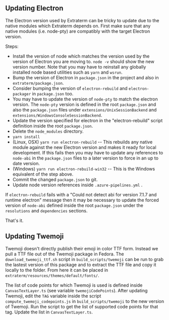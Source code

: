 Updating Electron
-----------------

The Electron version used by Extraterm can be tricky to update due to the native modules which Extraterm depends on. First 
make sure that any native modules (i.e. node-pty) are compatibly with the target Electron version.

Steps:

* Install the version of node which matches the version used by the version of Electron you are moving to. `node -v` should show the new version number. Note that you may have to reinstall any globally installed node based utilities such as `yarn` and `wsrun`.
* Bump the version of Electron in `package.json` in the project and also in `extraterm/package.json`.
* Consider bumping the version of `electron-rebuild` and `electron-packager` in `package.json` too.
* You may have to update the version of `node-pty` to match the electron version. The `node-pty` version is defined in the root `package.json` and also the `package.json` files under `extensions/UnixSessionBackend` and `extensions/WindowsConsoleSessionBackend`.
* Update the version specified for electron in the "electron-rebuild" script definition inside the root `package.json`.
* Delete the `node_modules` directory.
* `yarn install`
* (Linux, OSX) `yarn run electron-rebuild` -- This rebuilds any native module against the new Electron version and makes it ready for local development. If this fails then you may have to update any references to `node-abi` in the `package.json` files to a later version to force in an up to date version.
* (Windows) `yarn run electron-rebuild-win32` -- This is the Windows equivalent of the step above.
* Commit the changed `package.json` to git.
* Update node version references inside `.azure-pipelines.yml` .

If `electron-rebuild` fails with a "Could not detect abi for version 7.1.7 and runtime electron" message then it may be necessary to update the forced version of `node-abi` defined inside the root `package.json` under the `resolutions` and `dependencies` sections.

That's it.


Updating Twemoji
----------------

Twemoji doesn't directly publish their emoji in color TTF form. Instead we pull a TTF file out of the Twemoji package in Fedora. The `download_twemoji_ttf.sh` script in `build_scripts/twemoji` can be run to grab the lastest version of this package and to extract the TTF file and copy it locally to the folder. From here it can be placed in `extraterm/resources/themes/default/fonts/`.

The list of code points for which Twemoji is used is defined inside `CanvasTextLayer.ts` (see variable `twemojiCodePoints`). After updating Twemoji, edit the `TAG` variable inside the script `compute_twemoji_codepoints.js` in `build_scripts/twemoji` to the new version of Twemoji. Run the script to get the list of supported code points for that tag. Update the list in `CanvasTextLayer.ts`.
